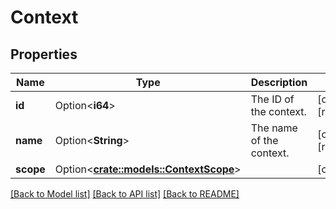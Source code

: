 # Context

## Properties

Name | Type | Description | Notes
------------ | ------------- | ------------- | -------------
**id** | Option<**i64**> | The ID of the context. | [optional][readonly]
**name** | Option<**String**> | The name of the context. | [optional][readonly]
**scope** | Option<[**crate::models::ContextScope**](Context_scope.md)> |  | [optional]

[[Back to Model list]](../README.md#documentation-for-models) [[Back to API list]](../README.md#documentation-for-api-endpoints) [[Back to README]](../README.md)


